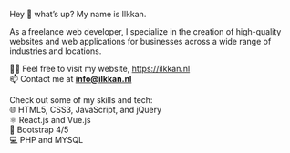 <p>Hey 👋 what’s up? My name is Ilkkan.</p>
<p>As a freelance web developer, I specialize in the creation of high-quality websites and web applications for businesses across a wide range of industries and locations.</p>
<p>👨‍💻 Feel free to visit my website, <a href="https://ilkkan.nl">https://ilkkan.nl</a><br>
📫 Contact me at <strong><a href="mailto:info@ilkkan.nl">info@ilkkan.nl</a></strong></p>
<p>Check out some of my skills and tech:<br>
🌐 HTML5, CSS3, JavaScript, and jQuery<br>
⚛️ React.js and Vue.js<br>
🔧 Bootstrap 4/5<br>
💻 PHP and MYSQL</p>
